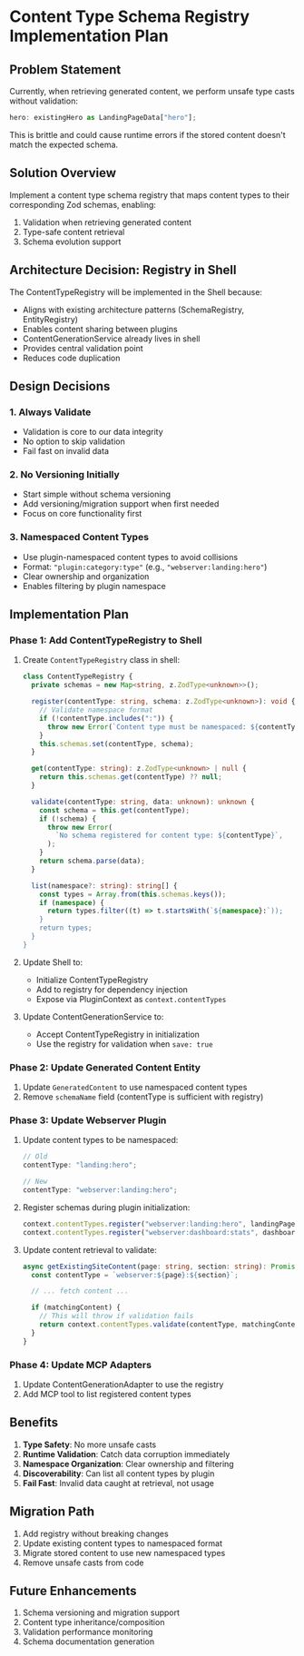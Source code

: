 # Content Type Schema Registry Implementation Plan

## Problem Statement

Currently, when retrieving generated content, we perform unsafe type casts without validation:

```typescript
hero: existingHero as LandingPageData["hero"];
```

This is brittle and could cause runtime errors if the stored content doesn't match the expected schema.

## Solution Overview

Implement a content type schema registry that maps content types to their corresponding Zod schemas, enabling:

1. Validation when retrieving generated content
2. Type-safe content retrieval
3. Schema evolution support

## Architecture Decision: Registry in Shell

The ContentTypeRegistry will be implemented in the Shell because:

- Aligns with existing architecture patterns (SchemaRegistry, EntityRegistry)
- Enables content sharing between plugins
- ContentGenerationService already lives in shell
- Provides central validation point
- Reduces code duplication

## Design Decisions

### 1. Always Validate

- Validation is core to our data integrity
- No option to skip validation
- Fail fast on invalid data

### 2. No Versioning Initially

- Start simple without schema versioning
- Add versioning/migration support when first needed
- Focus on core functionality first

### 3. Namespaced Content Types

- Use plugin-namespaced content types to avoid collisions
- Format: `"plugin:category:type"` (e.g., `"webserver:landing:hero"`)
- Clear ownership and organization
- Enables filtering by plugin namespace

## Implementation Plan

### Phase 1: Add ContentTypeRegistry to Shell

1. Create `ContentTypeRegistry` class in shell:

   ```typescript
   class ContentTypeRegistry {
     private schemas = new Map<string, z.ZodType<unknown>>();

     register(contentType: string, schema: z.ZodType<unknown>): void {
       // Validate namespace format
       if (!contentType.includes(":")) {
         throw new Error(`Content type must be namespaced: ${contentType}`);
       }
       this.schemas.set(contentType, schema);
     }

     get(contentType: string): z.ZodType<unknown> | null {
       return this.schemas.get(contentType) ?? null;
     }

     validate(contentType: string, data: unknown): unknown {
       const schema = this.get(contentType);
       if (!schema) {
         throw new Error(
           `No schema registered for content type: ${contentType}`,
         );
       }
       return schema.parse(data);
     }

     list(namespace?: string): string[] {
       const types = Array.from(this.schemas.keys());
       if (namespace) {
         return types.filter((t) => t.startsWith(`${namespace}:`));
       }
       return types;
     }
   }
   ```

2. Update Shell to:

   - Initialize ContentTypeRegistry
   - Add to registry for dependency injection
   - Expose via PluginContext as `context.contentTypes`

3. Update ContentGenerationService to:
   - Accept ContentTypeRegistry in initialization
   - Use the registry for validation when `save: true`

### Phase 2: Update Generated Content Entity

1. Update `GeneratedContent` to use namespaced content types
2. Remove `schemaName` field (contentType is sufficient with registry)

### Phase 3: Update Webserver Plugin

1. Update content types to be namespaced:

   ```typescript
   // Old
   contentType: "landing:hero";

   // New
   contentType: "webserver:landing:hero";
   ```

2. Register schemas during plugin initialization:

   ```typescript
   context.contentTypes.register("webserver:landing:hero", landingPageSchema);
   context.contentTypes.register("webserver:dashboard:stats", dashboardSchema);
   ```

3. Update content retrieval to validate:
   ```typescript
   async getExistingSiteContent(page: string, section: string): Promise<unknown | null> {
     const contentType = `webserver:${page}:${section}`;

     // ... fetch content ...

     if (matchingContent) {
       // This will throw if validation fails
       return context.contentTypes.validate(contentType, matchingContent.data);
     }
   }
   ```

### Phase 4: Update MCP Adapters

1. Update ContentGenerationAdapter to use the registry
2. Add MCP tool to list registered content types

## Benefits

1. **Type Safety**: No more unsafe casts
2. **Runtime Validation**: Catch data corruption immediately
3. **Namespace Organization**: Clear ownership and filtering
4. **Discoverability**: Can list all content types by plugin
5. **Fail Fast**: Invalid data caught at retrieval, not usage

## Migration Path

1. Add registry without breaking changes
2. Update existing content types to namespaced format
3. Migrate stored content to use new namespaced types
4. Remove unsafe casts from code

## Future Enhancements

1. Schema versioning and migration support
2. Content type inheritance/composition
3. Validation performance monitoring
4. Schema documentation generation
